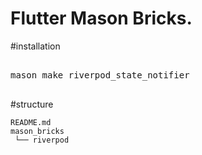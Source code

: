 # Flutter Mason Bricks.

#installation
<pre>

mason make riverpod_state_notifier

</pre>

#structure
```
README.md
mason_bricks
 └── riverpod
```

